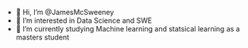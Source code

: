 - 👋 Hi, I’m @JamesMcSweeney
- 👀 I’m interested in Data Science and SWE
- 🌱 I’m currently studying Machine learning and statsical learning as a masters student


<!---
JamesMcSweeney/JamesMcSweeney is a ✨ special ✨ repository because its `README.md` (this file) appears on your GitHub profile.
You can click the Preview link to take a look at your changes.
--->
